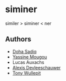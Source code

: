 # siminer

similer > siminer < ner


## Authors
- [Doha Sadiq](https://github.com/SADIQdoha)
- [Yassine Mougou](https://github.com/ymougou)
- Lucas Auxachs
- [Alexis Devleeschauwer](https://github.com/devleesch001)
- [Tony Wullepit](https://github.com/wullepit)
